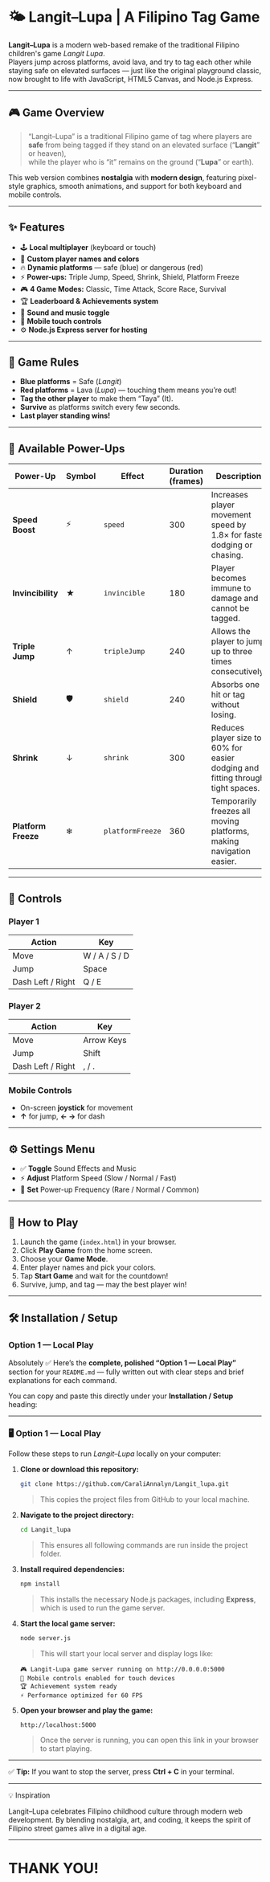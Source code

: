 # 🌤️ Langit–Lupa | A Filipino Tag Game

**Langit–Lupa** is a modern web-based remake of the traditional Filipino children's game *Langit Lupa*.  
Players jump across platforms, avoid lava, and try to tag each other while staying safe on elevated surfaces — just like the original playground classic, now brought to life with JavaScript, HTML5 Canvas, and Node.js Express.

---

## 🎮 Game Overview

> “Langit–Lupa” is a traditional Filipino game of tag where players are **safe** from being tagged if they stand on an elevated surface (“**Langit**” or heaven),  
> while the player who is “it” remains on the ground (“**Lupa**” or earth).

This web version combines **nostalgia** with **modern design**, featuring pixel-style graphics, smooth animations, and support for both keyboard and mobile controls.

---

## ✨ Features

- 🕹️ **Local multiplayer** (keyboard or touch)
- 🎨 **Custom player names and colors**
- 🔥 **Dynamic platforms** — safe (blue) or dangerous (red)
- ⚡ **Power-ups:** Triple Jump, Speed, Shrink, Shield, Platform Freeze
- 🎮 **4 Game Modes:** Classic, Time Attack, Score Race, Survival
- 🏆 **Leaderboard & Achievements system**
- 🎵 **Sound and music toggle**
- 📱 **Mobile touch controls**
- ⚙️ **Node.js Express server for hosting**

---

## 🧠 Game Rules

- **Blue platforms** = Safe (*Langit*)  
- **Red platforms** = Lava (*Lupa*) — touching them means you’re out!  
- **Tag the other player** to make them “Taya” (It).  
- **Survive** as platforms switch every few seconds.  
- **Last player standing wins!**

---
## 🎁 Available Power-Ups

| Power-Up              | Symbol | Effect           | Duration (frames) | Description                                                                     |
| --------------------- | ------ | ---------------- | ----------------- | ------------------------------------------------------------------------------- |
| **Speed Boost**     | ⚡      | `speed`          | 300               | Increases player movement speed by 1.8× for faster dodging or chasing.          |
| **Invincibility**   | ★      | `invincible`     | 180               | Player becomes immune to damage and cannot be tagged.                           |
| **Triple Jump**     | ↑      | `tripleJump`     | 240               | Allows the player to jump up to three times consecutively.                      |
| **Shield**         | 🛡     | `shield`         | 240               | Absorbs one hit or tag without losing.                                          |
| **Shrink**          | ↓      | `shrink`         | 300               | Reduces player size to 60% for easier dodging and fitting through tight spaces. |
| **Platform Freeze** | ❄      | `platformFreeze` | 360               | Temporarily freezes all moving platforms, making navigation easier.             |

---

## 🧭 Controls

### Player 1
| Action | Key |
|--------|-----|
| Move | W / A / S / D |
| Jump | Space |
| Dash Left / Right | Q / E |

### Player 2
| Action | Key |
|--------|-----|
| Move | Arrow Keys |
| Jump | Shift |
| Dash Left / Right | , / . |

### Mobile Controls
- On-screen **joystick** for movement  
- **↑** for jump, **← →** for dash  

---

## ⚙️ Settings Menu

- ✅ **Toggle** Sound Effects and Music  
- ⚡ **Adjust** Platform Speed (Slow / Normal / Fast)  
- 🎁 **Set** Power-up Frequency (Rare / Normal / Common)

---

## 🏁 How to Play

1. Launch the game (`index.html`) in your browser.  
2. Click **Play Game** from the home screen.  
3. Choose your **Game Mode**.  
4. Enter player names and pick your colors.  
5. Tap **Start Game** and wait for the countdown!  
6. Survive, jump, and tag — may the best player win!

---

## 🛠️ Installation / Setup

### Option 1 — Local Play
Absolutely ✅ Here’s the **complete, polished “Option 1 — Local Play”** section for your `README.md` — fully written out with clear steps and brief explanations for each command.

You can copy and paste this directly under your **Installation / Setup** heading:

---

### 🖥️ Option 1 — Local Play

Follow these steps to run *Langit–Lupa* locally on your computer:

1. **Clone or download this repository:**

   ```bash
   git clone https://github.com/CaraliAnnalyn/Langit_lupa.git
   ```

   > This copies the project files from GitHub to your local machine.

2. **Navigate to the project directory:**

   ```bash
   cd Langit_lupa
   ```

   > This ensures all following commands are run inside the project folder.

3. **Install required dependencies:**

   ```bash
   npm install
   ```

   > This installs the necessary Node.js packages, including **Express**, which is used to run the game server.

4. **Start the local game server:**

   ```bash
   node server.js
   ```

   > This will start your local server and display logs like:

   ```
   🎮 Langit-Lupa game server running on http://0.0.0.0:5000
   📱 Mobile controls enabled for touch devices
   🏆 Achievement system ready
   ⚡ Performance optimized for 60 FPS
   ```

5. **Open your browser and play the game:**

   ```
   http://localhost:5000
   ```

   > Once the server is running, you can open this link in your browser to start playing.

---

✅ **Tip:**
If you want to stop the server, press **Ctrl + C** in your terminal.

---

💡 Inspiration

Langit–Lupa celebrates Filipino childhood culture through modern web development.
By blending nostalgia, art, and coding, it keeps the spirit of Filipino street games alive in a digital age.

---

# THANK YOU!
